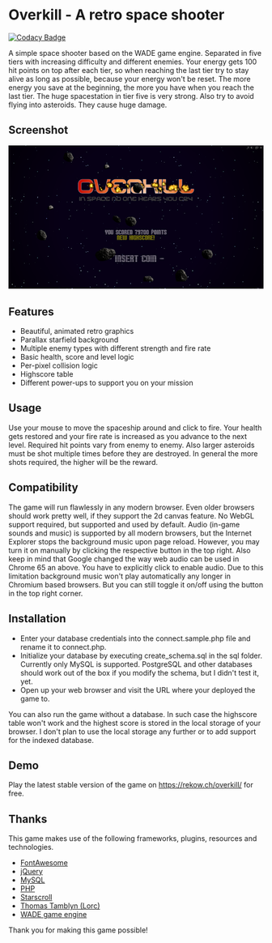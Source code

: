 # Overkill - A retro space shooter
[![Codacy Badge](https://api.codacy.com/project/badge/Grade/8b1a2f944dd4497ea10e6400d1b1cc67)](https://www.codacy.com/app/TeamDJS/spaceshooter)

A simple space shooter based on the WADE game engine. Separated in five tiers with increasing difficulty and different enemies. Your energy gets 100 hit points on top after each tier, so when reaching the last tier try to stay alive as long as possible, because your energy won't be reset. The more energy you save at the beginning, the more you have when you reach the last tier. The huge spacestation in tier five is very strong. Also try to avoid flying into asteroids. They cause huge damage.

## Screenshot
![title screen](screenshots/preview.png)

## Features
- Beautiful, animated retro graphics
- Parallax starfield background
- Multiple enemy types with different strength and fire rate
- Basic health, score and level logic
- Per-pixel collision logic
- Highscore table
- Different power-ups to support you on your mission

## Usage
Use your mouse to move the spaceship around and click to fire. Your health gets restored and your fire rate is increased as you advance to the next level. Required hit points vary from enemy to enemy. Also larger asteroids must be shot multiple times before they are destroyed. In general the more shots required, the higher will be the reward.

## Compatibility
The game will run flawlessly in any modern browser. Even older browsers should work pretty well, if they support the 2d canvas feature. No WebGL support required, but supported and used by default. Audio (in-game sounds and music) is supported by all modern browsers, but the Internet Explorer stops the background music upon page reload. However, you may turn it on manually by clicking the respective button in the top right. Also keep in mind that Google changed the way web audio can be used in Chrome 65 an above. You have to explicitly click to enable audio. Due to this limitation background music won't play automatically any longer in Chromium based browsers. But you can still toggle it on/off using the button in the top right corner.

## Installation
- Enter your database credentials into the connect.sample.php file and rename it to connect.php.
- Initialize your database by executing create_schema.sql in the sql folder. Currently only MySQL is supported. PostgreSQL and other databases should work out of the box if you modify the schema, but I didn't test it, yet.
- Open up your web browser and visit the URL where your deployed the game to.

You can also run the game without a database. In such case the highscore table won't work and the highest score is stored in the local storage of your browser. I don't plan to use the local storage any further or to add support for the indexed database. 

## Demo
Play the latest stable version of the game on https://rekow.ch/overkill/ for free.

## Thanks
This game makes use of the following frameworks, plugins, resources and technologies.
- [FontAwesome](https://fontawesome.com)
- [jQuery](https://jquery.com)
- [MySQL](https://mysql.com)
- [PHP](https://php.net)
- [Starscroll](http://bite-software.co.uk/starscroll/)
- [Thomas Tamblyn (Lorc)](http://lorcblog.blogspot.com/)
- [WADE game engine](http://clockworkchilli.com)

Thank you for making this game possible!